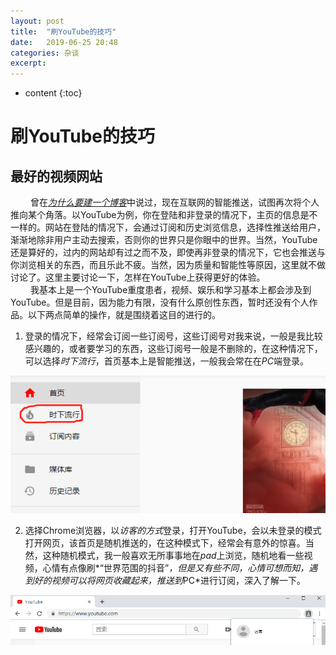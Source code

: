 ```yaml
---
layout: post
title:  "刷YouTube的技巧"
date:   2019-06-25 20:48
categories: 杂谈
excerpt: 
---
```


* content
{:toc}


# 刷YouTube的技巧
## 最好的视频网站
&emsp;&emsp; 曾在[*为什么要建一个博客*](https://lemonjay.github.io/2019/06/23/%E4%B8%BA%E4%BB%80%E4%B9%88%E8%A6%81%E5%BB%BA%E4%B8%80%E4%B8%AA%E5%8D%9A%E5%AE%A2/)中说过，现在互联网的智能推送，试图再次将个人推向某个角落。以YouTube为例，你在登陆和非登录的情况下，主页的信息是不一样的。网站在登陆的情况下，会通过订阅和历史浏览信息，选择性推送给用户，渐渐地除非用户主动去搜索，否则你的世界只是你眼中的世界。当然，YouTube还是算好的，过内的网站却有过之而不及，即使再非登录的情况下，它也会推送与你浏览相关的东西，而且乐此不疲。当然，因为质量和智能性等原因，这里就不做讨论了。这里主要讨论一下，怎样在YouTube上获得更好的体验。  
&emsp;&emsp; 我基本上是一个YouTube重度患者，视频、娱乐和学习基本上都会涉及到YouTube。但是目前，因为能力有限，没有什么原创性东西，暂时还没有个人作品。以下两点简单的操作，就是围绕着这目的进行的。

1. 登录的情况下，经常会订阅一些订阅号，这些订阅号对我来说，一般是我比较感兴趣的，或者要学习的东西，这些订阅号一般是不删除的，在这种情况下，可以选择*时下流行*，首页基本上是智能推送，一般我会常在在*PC*端登录。

![](https://raw.githubusercontent.com/Lemonjay/lemonjay.github.io/master/images/20190625/1561516766(1).png)

2. 选择Chrome浏览器，以*访客的方式*登录，打开YouTube，会以未登录的模式打开网页，该首页是随机推送的，在这种模式下，经常会有意外的惊喜。当然，这种随机模式，我一般喜欢无所事事地在*pad*上浏览，随机地看一些视频，心情有点像刷*“世界范围的抖音”*，但是又有些不同，心情可想而知，遇到好的视频可以将网页收藏起来，推送到*PC*进行订阅，深入了解一下。

![](https://raw.githubusercontent.com/Lemonjay/lemonjay.github.io/master/images/20190625/1561517109(1).jpg)
